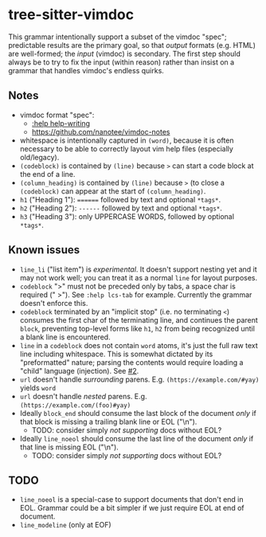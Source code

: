 tree-sitter-vimdoc
==================

This grammar intentionally support a subset of the vimdoc "spec"; predictable
results are the primary goal, so that _output_ formats (e.g. HTML) are
well-formed; the _input_ (vimdoc) is secondary. The first step should always be
to try to fix the input (within reason) rather than insist on a grammar that
handles vimdoc's endless quirks.

Notes
-----

- vimdoc format "spec":
    - [:help help-writing](https://neovim.io/doc/user/helphelp.html#help-writing)
    - https://github.com/nanotee/vimdoc-notes
- whitespace is intentionally captured in `(word)`, because it is often necessary to be
  able to correctly layout vim help files (especially old/legacy).
- `(codeblock)` is contained by `(line)` because `>` can start a code block at the end of a line.
- `(column_heading)` is contained by `(line)` because `>` (to close
  a `(codeblock)` can appear at the start of `(column_heading)`.
- `h1` ("Heading 1"): `======` followed by text and optional `*tags*`.
- `h2` ("Heading 2"): `------` followed by text and optional `*tags*`.
- `h3` ("Heading 3"): only UPPERCASE WORDS, followed by optional `*tags*`.

Known issues
------------

- `line_li` ("list item") is _experimental_. It doesn't support nesting yet and
  it may not work well; you can treat it as a normal `line` for layout purposes.
- `codeblock` ">" must not be preceded only by tabs, a space char is required (" >").
  See `:help lcs-tab` for example. Currently the grammar doesn't enforce this.
- `codeblock` terminated by an "implicit stop" (i.e. no terminating `<`)
  consumes the first char of the terminating line, and continues the parent
  `block`, preventing top-level forms like `h1`, `h2` from being recognized
  until a blank line is encountered.
- `line` in a `codeblock` does not contain `word` atoms, it's just the full
  raw text line including whitespace. This is somewhat dictated by its
  "preformatted" nature; parsing the contents would require loading a "child"
  language (injection). See [#2](https://github.com/vigoux/tree-sitter-vimdoc/issues/2).
- `url` doesn't handle _surrounding_ parens. E.g. `(https://example.com/#yay)` yields `word`
- `url` doesn't handle _nested_ parens. E.g. `(https://example.com/(foo)#yay)`
- Ideally `block_end` should consume the last block of the document _only_ if that
  block is missing a trailing blank line or EOL ("\n").
    - TODO: consider simply _not supporting_ docs without EOL?
- Ideally `line_noeol` should consume the last line of the document _only_ if
  that line is missing EOL ("\n").
    - TODO: consider simply _not supporting_ docs without EOL?

TODO
----

- `line_noeol` is a special-case to support documents that don't end in EOL.
  Grammar could be a bit simpler if we just require EOL at end of document.
- `line_modeline` (only at EOF)
